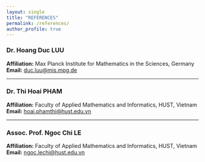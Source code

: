 ```yaml
---
layout: single
title: "REFERENCES"
permalink: /references/
author_profile: true
---
```


[//]: # (## References)

### Dr. Hoang Duc LUU
**Affiliation:** Max Planck Institute for Mathematics in the Sciences, Germany  
**Email:** [duc.luu@mis.mpg.de](mailto:duc.luu@mis.mpg.de)

---

### Dr. Thi Hoai PHAM
**Affiliation:** Faculty of Applied Mathematics and Informatics, HUST, Vietnam  
**Email:** [hoai.phamthi@hust.edu.vn](mailto:hoai.phamthi@hust.edu.vn)

---

### Assoc. Prof. Ngoc Chi LE
**Affiliation:** Faculty of Applied Mathematics and Informatics, HUST, Vietnam  
**Email:** [ngoc.lechi@hust.edu.vn](mailto:ngoc.lechi@hust.edu.vn)
